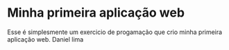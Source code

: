 # Minha primeira aplicação web

Esse é simplesmente um exercicio de progamação que crio minha primeira aplicação web.
Daniel lima